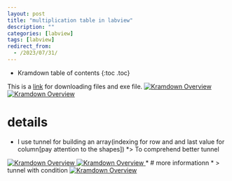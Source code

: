 ```yaml
---
layout: post
title: "multiplication table in labview"
description: ""
categories: [labview]
tags: [labview]
redirect_from:
  - /2023/07/31/
---
```

* Kramdown table of contents
{:toc .toc}

This is a [link]([https://github.com/siavash-aghajani/Multiplication-table-in-labview]) for downloading files and exe file.
<a class="post-image" href="/assets/images/posts/mul_back.png">
<img itemprop="image" data-src="/assets/images/posts/mul_back.png" src="/assets/javascripts/unveil/loader.gif" alt="Kramdown Overview" />
</a>
<a class="post-image" href="/assets/images/posts/mul_front.png">
<img itemprop="image" data-src="https:/assets/images/posts/mul_front.png" src="/assets/javascripts/unveil/loader.gif" alt="Kramdown Overview" />
</a>

# details
* I use tunnel for building an array(indexing for row and and last value for column[pay attention to the shapes])
  *> To comprehend better tunnel <a class="post-image" href="/assets/images/posts/indexing_back.png">
<img itemprop="image" data-src="https:/assets/images/posts/indexing_back.png" src="/assets/javascripts/unveil/loader.gif" alt="Kramdown Overview" />
</a>
<a class="post-image" href="/assets/images/posts/indexing_front.png">
<img itemprop="image" data-src="https:/assets/images/posts/indexing_front.png" src="/assets/javascripts/unveil/loader.gif" alt="Kramdown Overview" />
</a>
  * # more informationn
  * >  tunnel with condition <a class="post-image" href="/assets/images/posts/tnnel.png">
<img itemprop="image" data-src="https:/assets/images/posts/tnnel.png" src="/assets/javascripts/unveil/loader.gif" alt="Kramdown Overview" />
</a>
